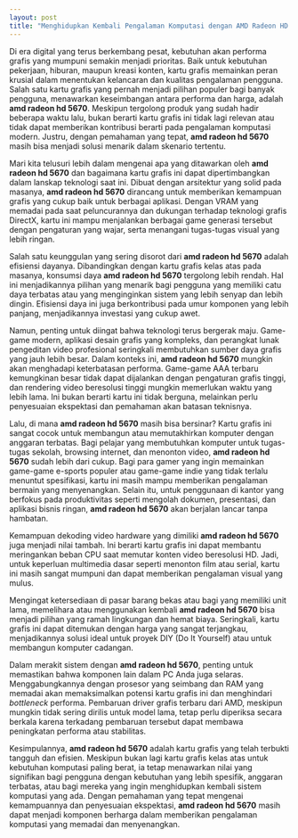 ```yaml
---
layout: post
title: "Menghidupkan Kembali Pengalaman Komputasi dengan AMD Radeon HD 5670"
---
```


Di era digital yang terus berkembang pesat, kebutuhan akan performa grafis yang mumpuni semakin menjadi prioritas. Baik untuk kebutuhan pekerjaan, hiburan, maupun kreasi konten, kartu grafis memainkan peran krusial dalam menentukan kelancaran dan kualitas pengalaman pengguna. Salah satu kartu grafis yang pernah menjadi pilihan populer bagi banyak pengguna, menawarkan keseimbangan antara performa dan harga, adalah **amd radeon hd 5670**. Meskipun tergolong produk yang sudah hadir beberapa waktu lalu, bukan berarti kartu grafis ini tidak lagi relevan atau tidak dapat memberikan kontribusi berarti pada pengalaman komputasi modern. Justru, dengan pemahaman yang tepat, **amd radeon hd 5670** masih bisa menjadi solusi menarik dalam skenario tertentu.

Mari kita telusuri lebih dalam mengenai apa yang ditawarkan oleh **amd radeon hd 5670** dan bagaimana kartu grafis ini dapat dipertimbangkan dalam lanskap teknologi saat ini. Dibuat dengan arsitektur yang solid pada masanya, **amd radeon hd 5670** dirancang untuk memberikan kemampuan grafis yang cukup baik untuk berbagai aplikasi. Dengan VRAM yang memadai pada saat peluncurannya dan dukungan terhadap teknologi grafis DirectX, kartu ini mampu menjalankan berbagai game generasi tersebut dengan pengaturan yang wajar, serta menangani tugas-tugas visual yang lebih ringan.

Salah satu keunggulan yang sering disorot dari **amd radeon hd 5670** adalah efisiensi dayanya. Dibandingkan dengan kartu grafis kelas atas pada masanya, konsumsi daya **amd radeon hd 5670** tergolong lebih rendah. Hal ini menjadikannya pilihan yang menarik bagi pengguna yang memiliki catu daya terbatas atau yang menginginkan sistem yang lebih senyap dan lebih dingin. Efisiensi daya ini juga berkontribusi pada umur komponen yang lebih panjang, menjadikannya investasi yang cukup awet.

Namun, penting untuk diingat bahwa teknologi terus bergerak maju. Game-game modern, aplikasi desain grafis yang kompleks, dan perangkat lunak pengeditan video profesional seringkali membutuhkan sumber daya grafis yang jauh lebih besar. Dalam konteks ini, **amd radeon hd 5670** mungkin akan menghadapi keterbatasan performa. Game-game AAA terbaru kemungkinan besar tidak dapat dijalankan dengan pengaturan grafis tinggi, dan rendering video beresolusi tinggi mungkin memerlukan waktu yang lebih lama. Ini bukan berarti kartu ini tidak berguna, melainkan perlu penyesuaian ekspektasi dan pemahaman akan batasan teknisnya.

Lalu, di mana **amd radeon hd 5670** masih bisa bersinar? Kartu grafis ini sangat cocok untuk membangun atau memutakhirkan komputer dengan anggaran terbatas. Bagi pelajar yang membutuhkan komputer untuk tugas-tugas sekolah, browsing internet, dan menonton video, **amd radeon hd 5670** sudah lebih dari cukup. Bagi para gamer yang ingin memainkan game-game e-sports populer atau game-game indie yang tidak terlalu menuntut spesifikasi, kartu ini masih mampu memberikan pengalaman bermain yang menyenangkan. Selain itu, untuk penggunaan di kantor yang berfokus pada produktivitas seperti mengolah dokumen, presentasi, dan aplikasi bisnis ringan, **amd radeon hd 5670** akan berjalan lancar tanpa hambatan.

Kemampuan dekoding video hardware yang dimiliki **amd radeon hd 5670** juga menjadi nilai tambah. Ini berarti kartu grafis ini dapat membantu meringankan beban CPU saat memutar konten video beresolusi HD. Jadi, untuk keperluan multimedia dasar seperti menonton film atau serial, kartu ini masih sangat mumpuni dan dapat memberikan pengalaman visual yang mulus.

Mengingat ketersediaan di pasar barang bekas atau bagi yang memiliki unit lama, memelihara atau menggunakan kembali **amd radeon hd 5670** bisa menjadi pilihan yang ramah lingkungan dan hemat biaya. Seringkali, kartu grafis ini dapat ditemukan dengan harga yang sangat terjangkau, menjadikannya solusi ideal untuk proyek DIY (Do It Yourself) atau untuk membangun komputer cadangan.

Dalam merakit sistem dengan **amd radeon hd 5670**, penting untuk memastikan bahwa komponen lain dalam PC Anda juga selaras. Menggabungkannya dengan prosesor yang seimbang dan RAM yang memadai akan memaksimalkan potensi kartu grafis ini dan menghindari *bottleneck* performa. Pembaruan driver grafis terbaru dari AMD, meskipun mungkin tidak sering dirilis untuk model lama, tetap perlu diperiksa secara berkala karena terkadang pembaruan tersebut dapat membawa peningkatan performa atau stabilitas.

Kesimpulannya, **amd radeon hd 5670** adalah kartu grafis yang telah terbukti tangguh dan efisien. Meskipun bukan lagi kartu grafis kelas atas untuk kebutuhan komputasi paling berat, ia tetap menawarkan nilai yang signifikan bagi pengguna dengan kebutuhan yang lebih spesifik, anggaran terbatas, atau bagi mereka yang ingin menghidupkan kembali sistem komputasi yang ada. Dengan pemahaman yang tepat mengenai kemampuannya dan penyesuaian ekspektasi, **amd radeon hd 5670** masih dapat menjadi komponen berharga dalam memberikan pengalaman komputasi yang memadai dan menyenangkan.
